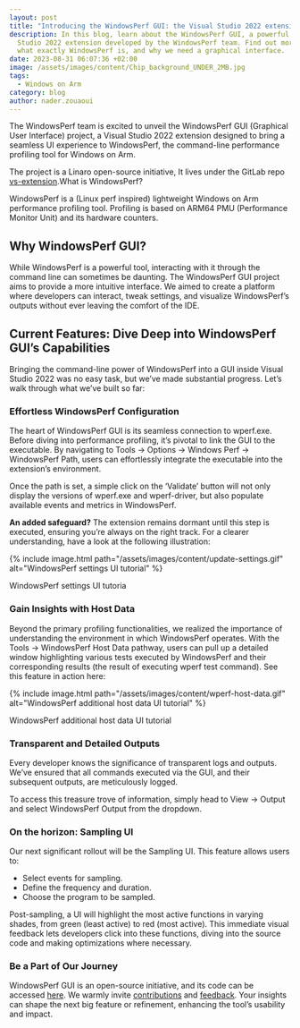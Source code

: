 ```yaml
---
layout: post
title: "Introducing the WindowsPerf GUI: the Visual Studio 2022 extension"
description: In this blog, learn about the WindowsPerf GUI, a powerful Visual
  Studio 2022 extension developed by the WindowsPerf team. Find out more about
  what exactly WindowsPerf is, and why we need a graphical interface.
date: 2023-08-31 06:07:36 +02:00
image: /assets/images/content/Chip_background_UNDER_2MB.jpg
tags:
  - Windows on Arm
category: blog
author: nader.zouaoui
---
```

The WindowsPerf team is excited to unveil the WindowsPerf GUI (Graphical User Interface) project, a Visual Studio 2022 extension designed to bring a seamless UI experience to WindowsPerf, the command-line performance profiling tool for Windows on Arm.

The project is a Linaro open-source initiative, It lives under the GitLab repo [vs-extension](https://gitlab.com/Linaro/WindowsPerf/vs-extension).What is WindowsPerf?

WindowsPerf is a (Linux perf inspired) lightweight Windows on Arm performance profiling tool. Profiling is based on ARM64 PMU (Performance Monitor Unit) and its hardware counters.

## Why WindowsPerf GUI?

While WindowsPerf is a powerful tool, interacting with it through the command line can sometimes be daunting. The WindowsPerf GUI project aims to provide a more intuitive interface. We aimed to create a platform where developers can interact, tweak settings, and visualize WindowsPerf’s outputs without ever leaving the comfort of the IDE.

## Current Features: Dive Deep into WindowsPerf GUI’s Capabilities

Bringing the command-line power of WindowsPerf into a GUI inside Visual Studio 2022 was no easy task, but we’ve made substantial progress. Let’s walk through what we’ve built so far:

### Effortless WindowsPerf Configuration

The heart of WindowsPerf GUI is its seamless connection to wperf.exe. Before diving into performance profiling, it’s pivotal to link the GUI to the executable. By navigating to Tools -> Options -> Windows Perf -> WindowsPerf Path, users can effortlessly integrate the executable into the extension’s environment.

Once the path is set, a simple click on the ‘Validate’ button will not only display the versions of wperf.exe and wperf-driver, but also populate available events and metrics in WindowsPerf.

**An added safeguard?** The extension remains dormant until this step is executed, ensuring you’re always on the right track. For a clearer understanding, have a look at the following illustration:

{% include image.html path="/assets/images/content/update-settings.gif" alt="WindowsPerf settings UI tutorial" %}

WindowsPerf settings UI tutoria

### Gain Insights with Host Data

Beyond the primary profiling functionalities, we realized the importance of understanding the environment in which WindowsPerf operates. With the Tools -> WindowsPerf Host Data pathway, users can pull up a detailed window highlighting various tests executed by WindowsPerf and their corresponding results (the result of executing wperf test command). See this feature in action here:

{% include image.html path="/assets/images/content/wperf-host-data.gif" alt="WindowsPerf additional host data UI tutorial" %}

WindowsPerf additional host data UI tutorial

### Transparent and Detailed Outputs

Every developer knows the significance of transparent logs and outputs. We’ve ensured that all commands executed via the GUI, and their subsequent outputs, are meticulously logged. 

To access this treasure trove of information, simply head to View -> Output and select WindowsPerf Output from the dropdown.

### On the horizon: Sampling UI

Our next significant rollout will be the Sampling UI. This feature allows users to:

* Select events for sampling.
* Define the frequency and duration.
* Choose the program to be sampled.

Post-sampling, a UI will highlight the most active functions in varying shades, from green (least active) to red (most active). This immediate visual feedback lets developers click into these functions, diving into the source code and making optimizations where necessary.

### Be a Part of Our Journey

WindowsPerf GUI is an open-source initiative, and its code can be accessed [here](https://gitlab.com/Linaro/WindowsPerf/vs-extension). We warmly invite [contributions](https://gitlab.com/Linaro/WindowsPerf/vs-extension/-/merge_requests) and [feedback](https://gitlab.com/Linaro/WindowsPerf/vs-extension/-/issues). Your insights can shape the next big feature or refinement, enhancing the tool’s usability and impact.